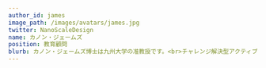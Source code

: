 ```yaml
---
author_id: james
image_path: /images/avatars/james.jpg
twitter: NanoScaleDesign
name: カノン・ジェームズ
position: 教育顧問
blurb: カノン・ジェームズ博士は九州大学の准教授です。<br>チャレンジ解決型アクティブラーニングの生みの親でもあり、ChallengeHubの創設者の一人です。
---
```

